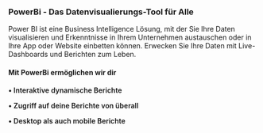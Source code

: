 <!-- @format -->

### PowerBi - Das Datenvisualierungs-Tool für Alle

Power BI ist eine Business Intelligence Lösung, mit der Sie Ihre Daten visualisieren und Erkenntnisse in Ihrem Unternehmen austauschen oder in Ihre App oder Website einbetten können. Erwecken Sie Ihre Daten mit Live-Dashboards und Berichten zum Leben.

#### Mit PowerBi ermöglichen wir dir

<div  >
<p style="font-weight: 600;text-align: left;">&#8226 Interaktive dynamische Berichte <br/></p>
<p style="font-weight: 600;text-align: left;">&#8226 Zugriff auf deine Berichte von überall <br/></p>
<p style="font-weight: 600;text-align: left;">&#8226 Desktop als auch mobile Berichte <br/></p>

</div>
